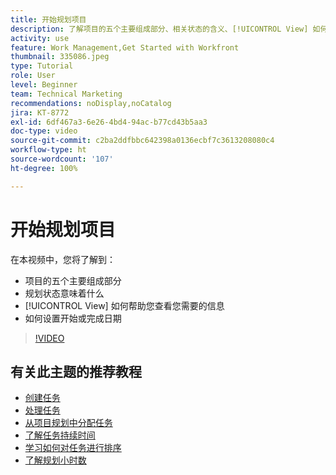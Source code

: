 ```yaml
---
title: 开始规划项目
description: 了解项目的五个主要组成部分、相关状态的含义、[!UICONTROL View] 如何帮助您查看相关信息，以及如何设置开始或截止日期。
activity: use
feature: Work Management,Get Started with Workfront
thumbnail: 335086.jpeg
type: Tutorial
role: User
level: Beginner
team: Technical Marketing
recommendations: noDisplay,noCatalog
jira: KT-8772
exl-id: 6df467a3-6e26-4bd4-94ac-b77cd43b5aa3
doc-type: video
source-git-commit: c2ba2ddfbbc642398a0136ecbf7c3613208080c4
workflow-type: ht
source-wordcount: '107'
ht-degree: 100%

---
```


# 开始规划项目

在本视频中，您将了解到：

* 项目的五个主要组成部分
* 规划状态意味着什么
* [!UICONTROL View] 如何帮助您查看您需要的信息
* 如何设置开始或完成日期

>[!VIDEO](https://video.tv.adobe.com/v/335086/?quality=12&learn=on)

## 有关此主题的推荐教程

* [创建任务](https://experienceleague.adobe.com/docs/workfront-learn/tutorials-workfront/manage-work/tasks/how-to-create-tasks.html)
* [处理任务](https://experienceleague.adobe.com/docs/workfront-learn/tutorials-workfront/manage-work/tasks/work-with-tasks.html)
* [从项目规划中分配任务](https://experienceleague.adobe.com/docs/workfront-learn/tutorials-workfront/manage-work/tasks/assign-tasks-from-the-project-plan.html)
* [了解任务持续时间](https://experienceleague.adobe.com/docs/workfront-learn/tutorials-workfront/manage-work/tasks/understand-task-durations.html)
* [学习如何对任务进行排序](https://experienceleague.adobe.com/docs/workfront-learn/tutorials-workfront/manage-work/tasks/learn-to-sequence-tasks.html)
* [了解规划小时数](https://experienceleague.adobe.com/docs/workfront-learn/tutorials-workfront/manage-work/tasks/understand-planned-hours.html)
